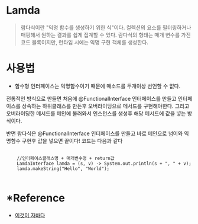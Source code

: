 # Lamda
> 람다식이란 "익명 함수를 생성하기 위한 식"이다.  컬렉션의 요소를 필터링하거나 매핑해서 원하는 결과를 쉽게 집계할 수 있다. 람다식의 형태는 매개 변수를 가진 코드 블록이지만, 런타임 시에는 익명 구현 객체를 생성한다.

# 사용법
+ 함수형 인터페이스는 익명함수이기 때문에 매소드를 두개이상 선언할 수 없다.

전통적인 방식으로 만들면 처음에 @FunctionalInterface 인터페이스를 만들고 인터페이스를 상속하는 하위클래스를 만든후 오버라이딩으로 메서드를 구현해야한다.
그리고 오버라이딩한 메서드를 메인에 불러와서 인스턴스를 생성후 해당 메서드에 값을 넣는 방식이다.

반면 람다식은 @FunctionalInterface 인터페이스를 만들고 바로 메인으로 넘어와 익명함수 구현후 값을 넣으면 끝이다!
코드는 다음과 같다

<pre>
<code>
	//인터페이스클래스명 + 매개변수명 + return값
	LamdaInterface lamda = (s, v) -> System.out.println(s + ", " + v);
	lamda.makeString("Hello", "World");
</code>
</pre>

# *Reference
+ [이것이 자바다](http://www.yes24.com/Product/Goods/15651484)
